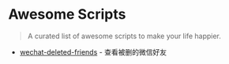 # Awesome Scripts
> A curated list of awesome scripts to make your life happier.

- [wechat-deleted-friends](https://github.com/0x5e/wechat-deleted-friends) - 查看被删的微信好友

